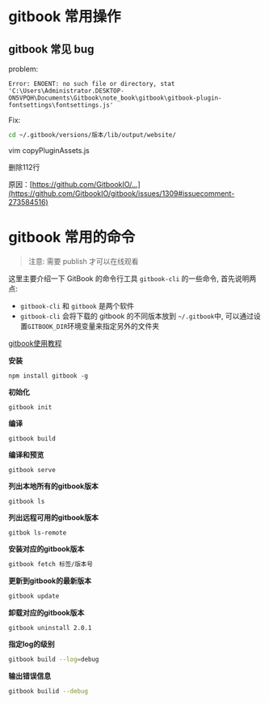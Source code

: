# gitbook 常用操作

## gitbook 常见 bug 

problem: 

```cli
Error: ENOENT: no such file or directory, stat 'C:\Users\Administrator.DESKTOP-ON5VPQH\Documents\Gitbook\note_book\gitbook\gitbook-plugin-fontsettings\fontsettings.js'
```

Fix:

```bash
cd ~/.gitbook/versions/版本/lib/output/website/
```

vim copyPluginAssets.js

删除112行

原因：[https://github.com/GitbookIO/...](https://github.com/GitbookIO/gitbook/issues/1309#issuecomment-273584516)



# gitbook 常用的命令

> 注意: 需要 publish 才可以在线观看

这里主要介绍一下 GitBook 的命令行工具 `gitbook-cli` 的一些命令, 首先说明两点:

- `gitbook-cli` 和 `gitbook` 是两个软件
- `gitbook-cli` 会将下载的 gitbook 的不同版本放到 `~/.gitbook`中, 可以通过设置`GITBOOK_DIR`环境变量来指定另外的文件夹

[gitbook使用教程](http://www.chengweiyang.cn/gitbook/basic-usage/README.html)

**安装**

```cli
npm install gitbook -g
```

**初始化**

```clike
gitbook init
```

**编译**

```cli
gitbook build
```

**编译和预览**

```cli
gitbook serve
```

**列出本地所有的gitbook版本**

```cli
gitbook ls
```

**列出远程可用的gitbook版本**

```cli
gitbok ls-remote
```

**安装对应的gitbook版本**

```bash
gitbook fetch 标签/版本号
```

**更新到gitbook的最新版本**

```bash
gitbook update
```

**卸载对应的gitbook版本**

```bash
gitbook uninstall 2.0.1
```

**指定log的级别**

```bash
gitbook build --log=debug
```

**输出错误信息**

```bash
gitbook builid --debug
```

